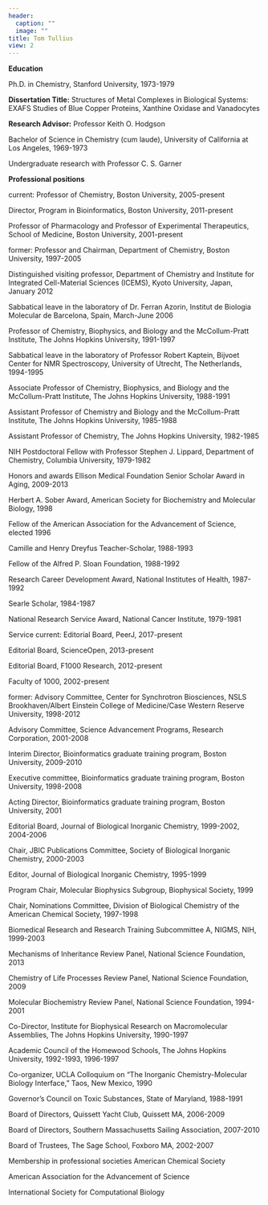 ```yaml
---
header:
  caption: ""
  image: ""
title: Tom Tullius
view: 2
---
```

**Education** 

Ph.D. in Chemistry, Stanford University, 1973-1979

**Dissertation Title:** Structures of Metal Complexes in Biological Systems: EXAFS Studies of Blue Copper Proteins, Xanthine Oxidase and Vanadocytes

**Research Advisor:** Professor Keith O. Hodgson



Bachelor of Science in Chemistry (cum laude), University of California at Los Angeles, 1969-1973

Undergraduate research with Professor C. S. Garner



**Professional positions**

current:
Professor of Chemistry, Boston University, 2005-present

Director, Program in Bioinformatics, Boston University, 2011-present

Professor of Pharmacology and Professor of Experimental Therapeutics, School of Medicine, Boston University, 2001-present


former:
Professor and Chairman, Department of Chemistry, Boston University, 1997-2005

Distinguished visiting professor, Department of Chemistry and Institute for Integrated Cell-Material Sciences (ICEMS), Kyoto University, Japan, January 2012

Sabbatical leave in the laboratory of Dr. Ferran Azorin, Institut de Biologia Molecular de Barcelona, Spain, March-June 2006

Professor of Chemistry, Biophysics, and Biology and the McCollum-Pratt Institute, The Johns Hopkins University, 1991-1997

Sabbatical leave in the laboratory of Professor Robert Kaptein, Bijvoet Center for NMR Spectroscopy, University of Utrecht, The Netherlands, 1994-1995

Associate Professor of Chemistry, Biophysics, and Biology and the McCollum-Pratt Institute, The Johns Hopkins University, 1988-1991

Assistant Professor of Chemistry and Biology and the McCollum-Pratt Institute, The Johns Hopkins University, 1985-1988

Assistant Professor of Chemistry, The Johns Hopkins University, 1982-1985

NIH Postdoctoral Fellow with Professor Stephen J. Lippard, Department of Chemistry, Columbia University, 1979-1982



Honors and awards
Ellison Medical Foundation Senior Scholar Award in Aging, 2009-2013

Herbert A. Sober Award, American Society for Biochemistry and Molecular Biology, 1998

Fellow of the American Association for the Advancement of Science, elected 1996

Camille and Henry Dreyfus Teacher-Scholar, 1988-1993

Fellow of the Alfred P. Sloan Foundation, 1988-1992

Research Career Development Award, National Institutes of Health, 1987-1992

Searle Scholar, 1984-1987

National Research Service Award, National Cancer Institute, 1979-1981



Service
current:
Editorial Board, PeerJ, 2017-present

Editorial Board, ScienceOpen, 2013-present

Editorial Board, F1000 Research, 2012-present

Faculty of 1000, 2002-present


former:
Advisory Committee, Center for Synchrotron Biosciences, NSLS Brookhaven/Albert Einstein College of Medicine/Case Western Reserve University, 1998-2012

Advisory Committee, Science Advancement Programs, Research Corporation, 2001-2008

Interim Director, Bioinformatics graduate training program, Boston University, 2009-2010

Executive committee, Bioinformatics graduate training program, Boston University, 1998-2008

Acting Director, Bioinformatics graduate training program, Boston University, 2001

Editorial Board, Journal of Biological Inorganic Chemistry, 1999-2002, 2004-2006

Chair, JBIC Publications Committee, Society of Biological Inorganic Chemistry, 2000-2003

Editor, Journal of Biological Inorganic Chemistry, 1995-1999

Program Chair, Molecular Biophysics Subgroup, Biophysical Society, 1999

Chair, Nominations Committee, Division of Biological Chemistry of the American Chemical Society, 1997-1998

Biomedical Research and Research Training Subcommittee A, NIGMS, NIH, 1999-2003

Mechanisms of Inheritance Review Panel, National Science Foundation, 2013

Chemistry of Life Processes Review Panel, National Science Foundation, 2009

Molecular Biochemistry Review Panel, National Science Foundation, 1994-2001

Co-Director, Institute for Biophysical Research on Macromolecular Assemblies, The Johns Hopkins University, 1990-1997

Academic Council of the Homewood Schools, The Johns Hopkins University, 1992-1993, 1996-1997

Co-organizer, UCLA Colloquium on “The Inorganic Chemistry-Molecular Biology Interface,” Taos, New Mexico, 1990

Governor’s Council on Toxic Substances, State of Maryland, 1988-1991

Board of Directors, Quissett Yacht Club, Quissett MA, 2006-2009

Board of Directors, Southern Massachusetts Sailing Association, 2007-2010

Board of Trustees, The Sage School, Foxboro MA, 2002-2007



Membership in professional societies
American Chemical Society

American Association for the Advancement of Science

International Society for Computational Biology